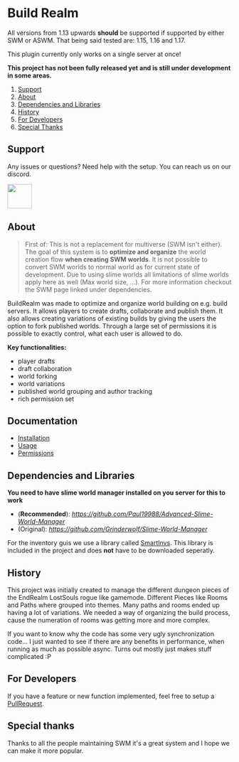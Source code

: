 # Build Realm

All versions from 1.13 upwards **should** be supported if supported by either SWM or ASWM. That being said tested are: 1.15, 1.16 and 1.17.

This plugin currently only works on a single server at once!

**This project has not been fully released yet and is still under development in some areas.**

1. [Support](#support)
1. [About](#about)
1. [Dependencies and Libraries](#dependencies-and-libraries)
1. [History](#history)
1. [For Developers](#for-developers)
1. [Special Thanks](#special-thanks)


## Support
Any issues or questions? Need help with the setup. You can reach us on our discord.

[<img src="https://discordapp.com/assets/e4923594e694a21542a489471ecffa50.svg" alt="" height="55" />](https://endrealm.net/discord)

## About
> First of: This is not a replacement for multiverse (SWM isn't either).
> The goal of this system is to **optimize and organize** the world creation flow
> **when creating SWM worlds**. It is not possible to convert SWM worlds to normal world
> as for current state of development. Due to using slime worlds all limitations of slime
> worlds apply here as well (Max world size, ...). For more information checkout the SWM 
> page linked under dependencies.

BuildRealm was made to optimize and organize world building on e.g. build servers. It allows players
to create drafts, collaborate and publish them. It also allows creating variations of existing builds
by giving the users the option to fork published worlds. Through a large set of permissions it is possible
to exactly control, what each user is allowed to do.

**Key functionalities:**
 - player drafts
 - draft collaboration
 - world forking
 - world variations
 - published world grouping and author tracking
 - rich permission set

## Documentation
  - [Installation](.docs/Installation.md)
  - [Usage](.docs/Usage.md)
  - [Permissions](.docs/Permissions.md)

## Dependencies and Libraries
**You need to have slime world manager installed on you server for this to work**
- (**Recommended**): _https://github.com/Paul19988/Advanced-Slime-World-Manager_
- (Original): _https://github.com/Grinderwolf/Slime-World-Manager_

For the inventory guis we use a library called [SmartInvs](https://github.com/MinusKube/SmartInvs). This library is included in the project and does **not** have to be downloaded seperatly.

## History

This project was initially created to manage the different dungeon pieces of the EndRealm LostSouls rogue like gamemode.
Different Pieces like Rooms and Paths where grouped into themes. Many paths and rooms ended up having a lot of variations.
We needed a way of organizing the build process, cause the numeration of rooms was getting more and more complex.

If you want to know why the code has some very ugly synchronization code... I just wanted to see if there are any
benefits in performance, when running as much as possible async. Turns out mostly just makes stuff complicated :P

## For Developers
If you have a feature or new function implemented, feel free to setup a [PullRequest](https://github.com/Gerolmed/BuildRealm/pulls).

## Special thanks
Thanks to all the people maintaining SWM it's a great system and I hope we can make it more popular.
